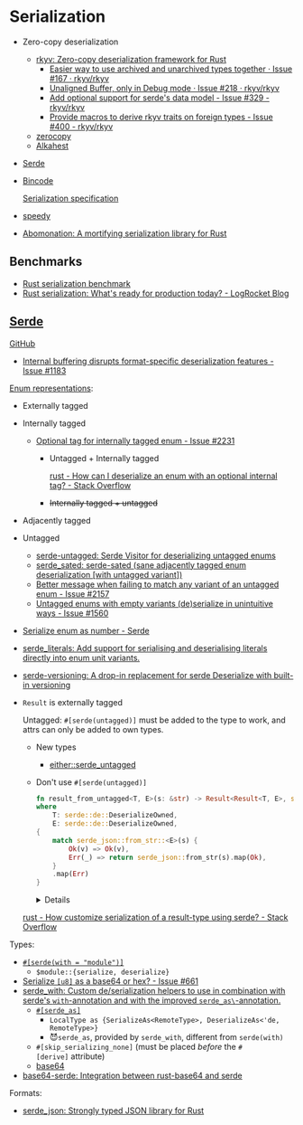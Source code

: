 # Serialization
- Zero-copy deserialization
  - [rkyv: Zero-copy deserialization framework for Rust](https://github.com/rkyv/rkyv)
    - [Easier way to use archived and unarchived types together · Issue #167 · rkyv/rkyv](https://github.com/rkyv/rkyv/issues/167)
    - [Unaligned Buffer, only in Debug mode · Issue #218 · rkyv/rkyv](https://github.com/rkyv/rkyv/issues/218)
    - [Add optional support for serde's data model - Issue #329 - rkyv/rkyv](https://github.com/rkyv/rkyv/issues/329)
    - [Provide macros to derive rkyv traits on foreign types - Issue #400 - rkyv/rkyv](https://github.com/rkyv/rkyv/issues/400)
  - [zerocopy](https://github.com/google/zerocopy)
  - [Alkahest](https://github.com/zakarumych/alkahest)

- [Serde](#serde)

- [Bincode](https://github.com/bincode-org/bincode)

  [Serialization specification](https://github.com/bincode-org/bincode/blob/trunk/docs/spec.md)

- [speedy](https://github.com/koute/speedy)

- [Abomonation: A mortifying serialization library for Rust](https://github.com/TimelyDataflow/abomonation)

## Benchmarks
- [Rust serialization benchmark](https://github.com/djkoloski/rust_serialization_benchmark)
- [Rust serialization: What's ready for production today? - LogRocket Blog](https://blog.logrocket.com/rust-serialization-whats-ready-for-production-today/)

## [Serde](https://serde.rs/)
[GitHub](https://github.com/serde-rs/serde)
- [Internal buffering disrupts format-specific deserialization features - Issue #1183](https://github.com/serde-rs/serde/issues/1183)

[Enum representations](https://serde.rs/enum-representations.html):
- Externally tagged
- Internally tagged
  - [Optional tag for internally tagged enum - Issue #2231](https://github.com/serde-rs/serde/issues/2231)
    - Untagged + Internally tagged
      
      [rust - How can I deserialize an enum with an optional internal tag? - Stack Overflow](https://stackoverflow.com/questions/61216723/how-can-i-deserialize-an-enum-with-an-optional-internal-tag)
    - ~~Internally tagged + untagged~~
- Adjacently tagged
- Untagged
  - [serde-untagged: Serde Visitor for deserializing untagged enums](https://github.com/dtolnay/serde-untagged)
  - [serde\_sated: serde-sated (sane adjacently tagged enum deserialization \[with untagged variant\])](https://github.com/muttleyxd/serde_sated)
  - [Better message when failing to match any variant of an untagged enum - Issue #2157](https://github.com/serde-rs/serde/issues/2157)
  - [Untagged enums with empty variants (de)serialize in unintuitive ways - Issue #1560](https://github.com/serde-rs/serde/issues/1560)
- [Serialize enum as number - Serde](https://serde.rs/enum-number.html)
- [serde\_literals: Add support for serialising and deserialising literals directly into enum unit variants.](https://github.com/andrewlowndes/serde_literals)
- [serde-versioning: A drop-in replacement for serde Deserialize with built-in versioning](https://github.com/vic1707/serde-versioning)
- `Result` is externally tagged

  Untagged: `#[serde(untagged)]` must be added to the type to work, and attrs can only be added to own types.
  - New types
    - [either::serde\_untagged](https://docs.rs/either/latest/either/serde_untagged/index.html)
  - Don't use `#[serde(untagged)]`
    ```rust
    fn result_from_untagged<T, E>(s: &str) -> Result<Result<T, E>, serde_json::Error>
    where
        T: serde::de::DeserializeOwned,
        E: serde::de::DeserializeOwned,
    {
        match serde_json::from_str::<E>(s) {
            Ok(v) => Ok(v),
            Err(_) => return serde_json::from_str(s).map(Ok),
        }
        .map(Err)
    }
    ```
    
    <details>

    ```rust
    pub fn res_from_str<T>(s: &str) -> Result<Result<T, ResponseError>, serde_json::Error>
    where
        T: serde::de::DeserializeOwned,
    {
        match serde_json::from_str::<ResponseError>(s) {
            Ok(e) => Ok(e),
            Err(_) => return serde_json::from_str(s).map(Ok),
        }
        .map(Err)
    }
    ```
    ```rust
    pub fn res_from_str<T>(s: &str) -> Result<Result<T, Error>, serde_json::Error>
    where
        T: serde::de::DeserializeOwned,
    {
        match serde_json::from_str::<ResponseError>(s) {
            Ok(e) => Ok(e),
            Err(_) => return serde_json::from_str(s).map(Ok),
        }
        .map(Error::from)
        .map(Err)
    }
    ```
    ```rust
    pub fn res_from_str<T>(s: &str) -> Result<T, Error>
    where
        T: serde::de::DeserializeOwned,
    {
        match serde_json::from_str::<ResponseError>(s) {
            Ok(e) => Err(e.into()),
            Err(_) => Ok(serde_json::from_str(s)?),
        }
    }
    ```
    </details>

  [rust - How customize serialization of a result-type using serde? - Stack Overflow](https://stackoverflow.com/questions/76604700/how-customize-serialization-of-a-result-type-using-serde)

Types:
- [`#[serde(with = "module")]`](https://serde.rs/field-attrs.html#with)
  - `$module::{serialize, deserialize}`
- [Serialize `[u8]` as a base64 or hex? - Issue #661](https://github.com/serde-rs/serde/issues/661)
- [serde\_with: Custom de/serialization helpers to use in combination with serde's `with`-annotation and with the improved `serde_as\`-annotation.](https://github.com/jonasbb/serde_with/)
  - [`#[serde_as]`](https://docs.rs/serde_with/3.11.0/serde_with/guide/serde_as/index.html)
    - `LocalType as {SerializeAs<RemoteType>, DeserializeAs<'de, RemoteType>}`
    - 😈`serde_as`, provided by `serde_with`, different from `serde(with)`
  - `#[skip_serializing_none]` (must be placed *before* the `#[derive]` attribute)
  - [base64](https://docs.rs/serde_with/latest/serde_with/base64/index.html)
- [base64-serde: Integration between rust-base64 and serde](https://github.com/marshallpierce/base64-serde)

Formats:
- [serde\_json: Strongly typed JSON library for Rust](https://github.com/serde-rs/json)